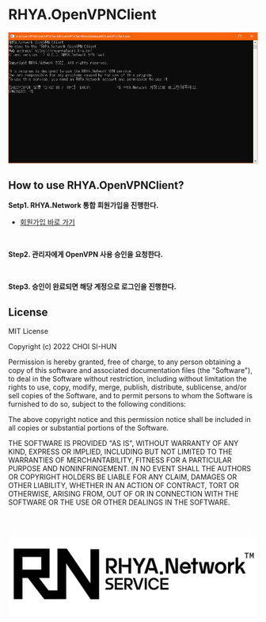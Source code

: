 RHYA.OpenVPNClient
===

![Main Image](main.png)

## How to use RHYA.OpenVPNClient?
**Setp1. RHYA.Network 통합 회원가입을 진행한다.**
</br>
* [회원가입 바로 가기](https://rhya-network.kro.kr/RhyaNetwork/webpage/jsp/auth.v1/sign_up.jsp?rpid=12&ctoken=0)
</br>

**Step2. 관리자에게 OpenVPN 사용 승인을 요청한다.**

</br>

**Step3. 승인이 완료되면 해당 계정으로 로그인을 진행한다.**

## License
MIT License

Copyright (c) 2022 CHOI SI-HUN

Permission is hereby granted, free of charge, to any person obtaining a copy
of this software and associated documentation files (the "Software"), to deal
in the Software without restriction, including without limitation the rights
to use, copy, modify, merge, publish, distribute, sublicense, and/or sell
copies of the Software, and to permit persons to whom the Software is
furnished to do so, subject to the following conditions:

The above copyright notice and this permission notice shall be included in all
copies or substantial portions of the Software.

THE SOFTWARE IS PROVIDED "AS IS", WITHOUT WARRANTY OF ANY KIND, EXPRESS OR
IMPLIED, INCLUDING BUT NOT LIMITED TO THE WARRANTIES OF MERCHANTABILITY,
FITNESS FOR A PARTICULAR PURPOSE AND NONINFRINGEMENT. IN NO EVENT SHALL THE
AUTHORS OR COPYRIGHT HOLDERS BE LIABLE FOR ANY CLAIM, DAMAGES OR OTHER
LIABILITY, WHETHER IN AN ACTION OF CONTRACT, TORT OR OTHERWISE, ARISING FROM,
OUT OF OR IN CONNECTION WITH THE SOFTWARE OR THE USE OR OTHER DEALINGS IN THE
SOFTWARE.

</br></br>

![RHYA.Network Logo](rhya-network-logo.png)
